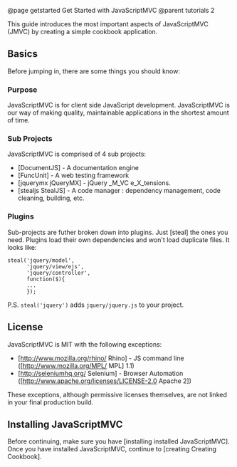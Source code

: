 @page getstarted Get Started with JavaScriptMVC
@parent tutorials 2

This guide introduces the most important aspects of JavaScriptMVC (JMVC) by 
creating a simple cookbook application.

<h2 class='spaced'>Basics</h2>

Before jumping in, there are some things you should know:

### Purpose

JavaScriptMVC is for client side JavaScript development.  JavaScriptMVC is our way
of making quality, maintainable applications in the shortest amount of time.

### Sub Projects

JavaScriptMVC is comprised of 4 sub projects:

  - [DocumentJS] - A documentation engine
  - [FuncUnit] - A web testing framework
  - [jquerymx jQueryMX] - jQuery _M_VC e_X_tensions.
  - [stealjs StealJS] - A code manager : dependency management, code cleaning, building, etc.

### Plugins 

Sub-projects are futher broken down into plugins.  Just [steal] the ones you need.  Plugins load 
their own dependencies and won't load duplicate files.  It looks like:

    steal('jquery/model',
          'jquery/view/ejs',
          'jquery/controller',
          function($){
          ...
          });


<div class='whisper'>
  P.S. <code>steal('jquery')</code> adds <code>jquery/jquery.js</code>
 to your project. </div>

## License

JavaScriptMVC is MIT with the following exceptions:

 - [http://www.mozilla.org/rhino/ Rhino] - JS command line ([http://www.mozilla.org/MPL/ MPL] 1.1)
 - [http://seleniumhq.org/ Selenium] - Browser Automation ([http://www.apache.org/licenses/LICENSE-2.0 Apache 2])

These exceptions, although permissive licenses themselves, are not linked in your final production build.

## Installing JavaScriptMVC

Before continuing, make sure you have [installing installed JavaScriptMVC].  Once you
have installed JavaScriptMVC, continue to [creating Creating Cookbook].
